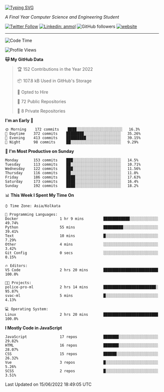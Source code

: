 [![Typing SVG](https://readme-typing-svg.herokuapp.com?lines=HI%2C+I'm+Tonal;I'm+a+MEVN+Stack+Developer)](https://git.io/typing-svg)

<p><em>A Final Year Computer Science and Engineering Student</em></p>

[![Twitter Follow](https://img.shields.io/twitter/follow/tonalmathew?style=flat)](https://twitter.com/intent/follow?screen_name=tonalmathew)
[![Linkedin: anmol](https://img.shields.io/badge/tonal-mathew?style=flat-square&logo=Linkedin&logoColor=white&link=https://www.linkedin.com/in/tonal-mathew/)](https://www.linkedin.com/in/tonal-mathew/)
![GitHub followers](https://img.shields.io/github/followers/tonalmathew?label=Follow&style=social)
[![website](https://img.shields.io/badge/Website-46a2f1.svg?&style=flat-square&logo=Google-Chrome&logoColor=white&link=http://tonalmathew.github.io/)](http://tonalmathew.github.io/)

---
<!--START_SECTION:waka-->
![Code Time](http://img.shields.io/badge/Code%20Time-0%20secs-blue)

![Profile Views](http://img.shields.io/badge/Profile%20Views-1-blue)

**🐱 My GitHub Data** 

> 🏆 152 Contributions in the Year 2022
 > 
> 📦 107.8 kB Used in GitHub's Storage 
 > 
> 💼 Opted to Hire
 > 
> 📜 72 Public Repositories 
 > 
> 🔑 8 Private Repositories  
 > 
**I'm an Early 🐤** 

```text
🌞 Morning    172 commits    ████░░░░░░░░░░░░░░░░░░░░░   16.3% 
🌆 Daytime    372 commits    ████████░░░░░░░░░░░░░░░░░   35.26% 
🌃 Evening    413 commits    █████████░░░░░░░░░░░░░░░░   39.15% 
🌙 Night      98 commits     ██░░░░░░░░░░░░░░░░░░░░░░░   9.29%

```
📅 **I'm Most Productive on Sunday** 

```text
Monday       153 commits    ███░░░░░░░░░░░░░░░░░░░░░░   14.5% 
Tuesday      113 commits    ██░░░░░░░░░░░░░░░░░░░░░░░   10.71% 
Wednesday    122 commits    ███░░░░░░░░░░░░░░░░░░░░░░   11.56% 
Thursday     116 commits    ██░░░░░░░░░░░░░░░░░░░░░░░   11.0% 
Friday       186 commits    ████░░░░░░░░░░░░░░░░░░░░░   17.63% 
Saturday     173 commits    ████░░░░░░░░░░░░░░░░░░░░░   16.4% 
Sunday       192 commits    ████░░░░░░░░░░░░░░░░░░░░░   18.2%

```


📊 **This Week I Spent My Time On** 

```text
⌚︎ Time Zone: Asia/Kolkata

💬 Programming Languages: 
Docker                   1 hr 9 mins         ████████████░░░░░░░░░░░░░   49.74% 
Python                   55 mins             █████████░░░░░░░░░░░░░░░░   39.41% 
Text                     10 mins             █░░░░░░░░░░░░░░░░░░░░░░░░   7.29% 
Other                    4 mins              ░░░░░░░░░░░░░░░░░░░░░░░░░   3.42% 
Git Config               0 secs              ░░░░░░░░░░░░░░░░░░░░░░░░░   0.15%

🔥 Editors: 
VS Code                  2 hrs 20 mins       █████████████████████████   100.0%

🐱‍💻 Projects: 
police-pro-ml            2 hrs 14 mins       ████████████████████████░   95.87% 
svac-ml                  5 mins              █░░░░░░░░░░░░░░░░░░░░░░░░   4.13%

💻 Operating System: 
Linux                    2 hrs 20 mins       █████████████████████████   100.0%

```

**I Mostly Code in JavaScript** 

```text
JavaScript               17 repos            ███████░░░░░░░░░░░░░░░░░░   29.82% 
HTML                     16 repos            ███████░░░░░░░░░░░░░░░░░░   28.07% 
CSS                      15 repos            ██████░░░░░░░░░░░░░░░░░░░   26.32% 
Vue                      3 repos             █░░░░░░░░░░░░░░░░░░░░░░░░   5.26% 
SCSS                     2 repos             █░░░░░░░░░░░░░░░░░░░░░░░░   3.51%

```



 Last Updated on 15/06/2022 18:49:05 UTC
<!--END_SECTION:waka-->

